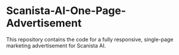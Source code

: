 # Scanista-AI-One-Page-Advertisement
This repository contains the code for a fully responsive, single-page marketing advertisement for Scanista AI.

